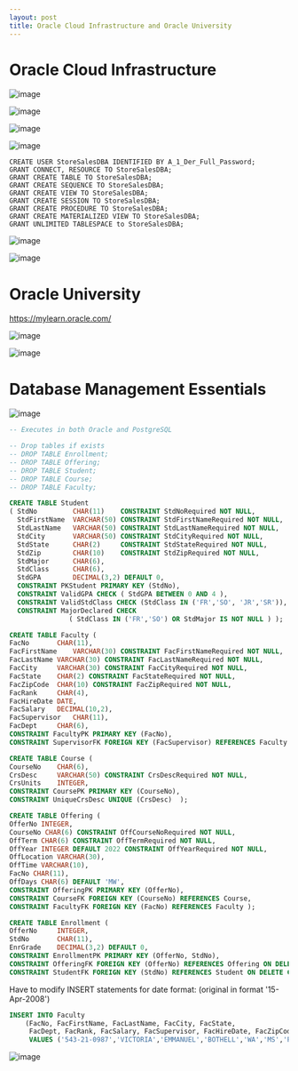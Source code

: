 ```yaml
---
layout: post
title: Oracle Cloud Infrastructure and Oracle University
---
```


# Oracle Cloud Infrastructure

![image](https://github.com/jordanbell2357/jordanbell2357.github.io/assets/47544607/2ef6b4a0-69b1-40d0-b34f-31d08c12ce22)

![image](https://github.com/jordanbell2357/jordanbell2357.github.io/assets/47544607/be47c495-d821-400a-82c3-1b447bd7a31f)

![image](https://github.com/jordanbell2357/jordanbell2357.github.io/assets/47544607/969d21d2-e7c8-4327-b871-5ab4b36f372d)

![image](https://github.com/jordanbell2357/jordanbell2357.github.io/assets/47544607/dae9c9ca-1e0b-4fa2-a38d-35647f323d2d)

```
CREATE USER StoreSalesDBA IDENTIFIED BY A_1_Der_Full_Password;
GRANT CONNECT, RESOURCE TO StoreSalesDBA;
GRANT CREATE TABLE TO StoreSalesDBA;
GRANT CREATE SEQUENCE TO StoreSalesDBA;
GRANT CREATE VIEW TO StoreSalesDBA;
GRANT CREATE SESSION TO StoreSalesDBA;
GRANT CREATE PROCEDURE TO StoreSalesDBA;
GRANT CREATE MATERIALIZED VIEW TO StoreSalesDBA;
GRANT UNLIMITED TABLESPACE to StoreSalesDBA;
```

![image](https://github.com/jordanbell2357/jordanbell2357.github.io/assets/47544607/dd13715f-49f6-4056-8fdf-05e4998db482)

![image](https://github.com/jordanbell2357/jordanbell2357.github.io/assets/47544607/7bb0b10b-eaad-402b-9439-5eb8917636ab)

# Oracle University

<https://mylearn.oracle.com/>

![image](https://github.com/jordanbell2357/jordanbell2357.github.io/assets/47544607/e592e8ea-4d3e-49ac-aa54-50a24bf6f285)

![image](https://github.com/jordanbell2357/jordanbell2357.github.io/assets/47544607/cb5cd5dd-0459-4519-b094-6e08068d17af)

# Database Management Essentials

![image](https://github.com/jordanbell2357/jordanbell2357.github.io/assets/47544607/6d156681-8569-4798-9d58-0e793e2181d9)

```sql
-- Executes in both Oracle and PostgreSQL

-- Drop tables if exists
-- DROP TABLE Enrollment;
-- DROP TABLE Offering;
-- DROP TABLE Student;
-- DROP TABLE Course;
-- DROP TABLE Faculty;

CREATE TABLE Student
( StdNo 	    CHAR(11)    CONSTRAINT StdNoRequired NOT NULL,
  StdFirstName  VARCHAR(50) CONSTRAINT StdFirstNameRequired NOT NULL,
  StdLastName   VARCHAR(50) CONSTRAINT StdLastNameRequired NOT NULL,
  StdCity	    VARCHAR(50) CONSTRAINT StdCityRequired NOT NULL,
  StdState	    CHAR(2)	    CONSTRAINT StdStateRequired NOT NULL,
  StdZip	    CHAR(10)    CONSTRAINT StdZipRequired NOT NULL,
  StdMajor	    CHAR(6),
  StdClass	    CHAR(6),
  StdGPA	    DECIMAL(3,2) DEFAULT 0,	
  CONSTRAINT PKStudent PRIMARY KEY (StdNo),	
  CONSTRAINT ValidGPA CHECK ( StdGPA BETWEEN 0 AND 4 ),
  CONSTRAINT ValidStdClass CHECK (StdClass IN ('FR','SO', 'JR','SR')),
  CONSTRAINT MajorDeclared CHECK 
               ( StdClass IN ('FR','SO') OR StdMajor IS NOT NULL ) );

CREATE TABLE Faculty (
FacNo		CHAR(11),
FacFirstName	VARCHAR(30) CONSTRAINT FacFirstNameRequired NOT NULL,
FacLastName	VARCHAR(30) CONSTRAINT FacLastNameRequired NOT NULL,
FacCity		VARCHAR(30) CONSTRAINT FacCityRequired NOT NULL,
FacState	CHAR(2) CONSTRAINT FacStateRequired NOT NULL,
FacZipCode	CHAR(10) CONSTRAINT FacZipRequired NOT NULL,
FacRank		CHAR(4),
FacHireDate	DATE,
FacSalary	DECIMAL(10,2),
FacSupervisor	CHAR(11),
FacDept		CHAR(6),
CONSTRAINT FacultyPK PRIMARY KEY (FacNo), 
CONSTRAINT SupervisorFK FOREIGN KEY (FacSupervisor) REFERENCES Faculty );

CREATE TABLE Course (
CourseNo	CHAR(6),
CrsDesc		VARCHAR(50) CONSTRAINT CrsDescRequired NOT NULL,
CrsUnits	INTEGER,
CONSTRAINT CoursePK PRIMARY KEY (CourseNo), 
CONSTRAINT UniqueCrsDesc UNIQUE (CrsDesc)  );

CREATE TABLE Offering (
OfferNo INTEGER,
CourseNo CHAR(6) CONSTRAINT OffCourseNoRequired NOT NULL,
OffTerm CHAR(6) CONSTRAINT OffTermRequired NOT NULL,
OffYear INTEGER DEFAULT 2022 CONSTRAINT OffYearRequired NOT NULL,
OffLocation VARCHAR(30),
OffTime VARCHAR(10),
FacNo CHAR(11),
OffDays CHAR(6) DEFAULT 'MW',
CONSTRAINT OfferingPK PRIMARY KEY (OfferNo),
CONSTRAINT CourseFK FOREIGN KEY (CourseNo) REFERENCES Course,
CONSTRAINT FacultyFK FOREIGN KEY (FacNo) REFERENCES Faculty );

CREATE TABLE Enrollment (
OfferNo		INTEGER,
StdNo		CHAR(11),
EnrGrade	DECIMAL(3,2) DEFAULT 0,
CONSTRAINT EnrollmentPK PRIMARY KEY (OfferNo, StdNo),
CONSTRAINT OfferingFK FOREIGN KEY (OfferNo) REFERENCES Offering ON DELETE CASCADE,
CONSTRAINT StudentFK FOREIGN KEY (StdNo) REFERENCES Student ON DELETE CASCADE );
```

Have to modify INSERT statements for date format: (original in format '15-Apr-2008')

```sql
INSERT INTO Faculty
	(FacNo, FacFirstName, FacLastName, FacCity, FacState,
	 FacDept, FacRank, FacSalary, FacSupervisor, FacHireDate, FacZipCode)
	 VALUES ('543-21-0987','VICTORIA','EMMANUEL','BOTHELL','WA','MS','PROF',120000.00,NULL,'2008-04-15','98011-2242');
```

![image](https://github.com/jordanbell2357/jordanbell2357.github.io/assets/47544607/d0db8b77-d9b4-4250-822d-b9667f67c26e)



